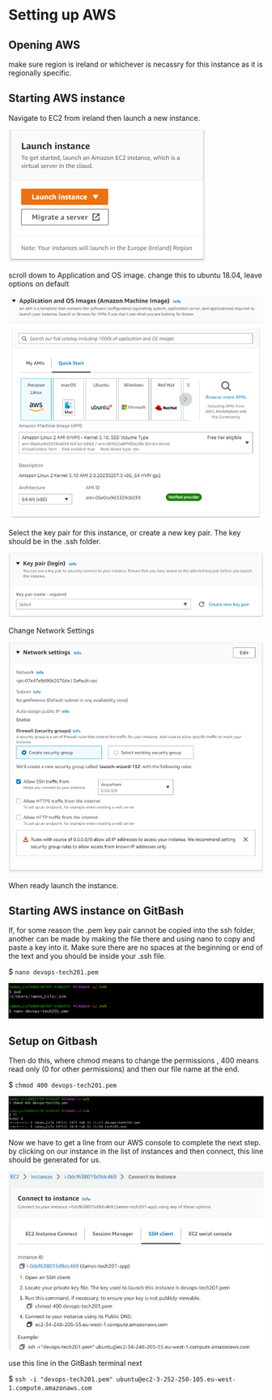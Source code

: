 # Setting up AWS

## Opening AWS

make sure region is ireland or whichever is necassry for this instance as it is regionally specific.

## Starting AWS instance

Navigate to EC2 from ireland then launch a new instance.

![Alt text](AWS2.png "a title")

scroll down to Application and OS image. change this to ubuntu 18.04, leave options on default

![Alt text](AWS1.png "a title")

Select the key pair for this instance, or create a new key pair. The key should be in the .ssh folder.

![Alt text](AWS3.png "a title")

Change Network Settings

![Alt text](AWS4.png "a title")

When ready launch the instance.

## Starting AWS instance on GitBash

If, for some reason the .pem key pair cannot be copied into the ssh folder, another can be made by making the file there and using nano to copy and paste a key into it. Make sure there are no spaces at the beginning or end of the text and you should be inside your .ssh file.

$ `nano devops-tech201.pem`

![Alt text](AWS6.png "a title")

## Setup on Gitbash

Then do this, where chmod means to change the permissions , 400 means read only (0 for other permissions) and then our file name at the end.

$ `chmod 400 devops-tech201.pem`

![Alt text](AWS5.png "a title")

Now we have to get a line from our AWS console to complete the next step. by clicking on our instance in the list of instances and then connect, this line should be generated for us.

![Alt text](AWS7.png "a title")

use this line in the GitBash terminal next

$ `ssh -i "devops-tech201.pem" ubuntu@ec2-3-252-250-105.eu-west-1.compute.amazonaws.com`

